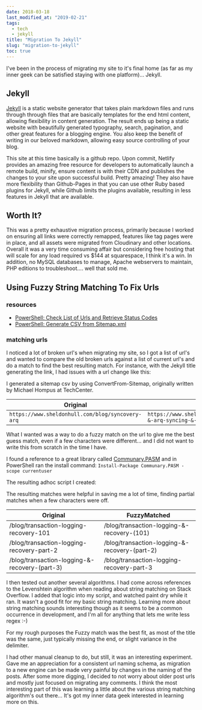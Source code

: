 ```yaml
---
date: 2018-03-18
last_modified_at: "2019-02-21"
tags:
  - tech
  - jekyll
title: "Migration To Jekyll"
slug: "migration-to-jekyll"
toc: true
---
```


I've been in the process of migrating my site to it's final home (as far as my inner geek can be satisfied staying with one platform)... Jekyll.

## Jekyll

[Jekyll](http://bit.ly/2FK4B7p) is a static website generator that takes plain markdown files and runs through through files that are basically templates for the end html content, allowing flexibility in content generation. The result ends up being a static website with beautifully generated typography, search, pagination, and other great features for a blogging engine. You also keep the benefit of writing in our beloved markdown, allowing easy source controlling of your blog.

This site at this time basically is a github repo. Upon commit, Netlify provides an amazing free resource for developers to automatically launch a remote build, minify, ensure content is with their CDN and publishes the changes to your site upon successful build. Pretty amazing! They also have more flexibility than Github-Pages in that you can use other Ruby based plugins for Jekyll, while Github limits the plugins available, resulting in less features in Jekyll that are available.

## Worth It?

This was a pretty exhaustive migration process, primarily because I worked on ensuring all links were correctly remapped, features like tag pages were in place, and all assets were migrated from Cloudinary and other locations. Overall it was a very time consuming affair but considering free hosting that will scale for any load required vs \$144 at squarespace, I think it's a win. In addition, no MySQL databases to manage, Apache webservers to maintain, PHP editions to troubleshoot.... well that sold me.

## Using Fuzzy String Matching To Fix Urls

### resources

- [PowerShell: Check List of Urls and Retrieve Status Codes](https://gist.github.com/sheldonhull/830be16d464d2205236f95c7615a4446)
- [PowerShell: Generate CSV from Sitemap.xml](https://gist.github.com/sheldonhull/fdc5c12fa10c806811cdc75b8955587f)

### matching urls

I noticed a lot of broken url's when migrating my site, so I got a list of url's and wanted to compare the old broken urls against a list of current url's and do a match to find the best resulting match. For instance, with the Jekyll title generating the link, I had issues with a url change like this:

I generated a sitemap csv by using ConvertFrom-Sitemap, originally written by Michael Hompus at TechCenter.

| Original                                         | New                                                                 |
| ------------------------------------------------ | ------------------------------------------------------------------- |
| `https://www.sheldonhull.com/blog/syncovery-arq` | `https://www.sheldonhull.com/blog/syncovery-&-arq-syncing-&-backup` |

What I wanted was a way to do a fuzzy match on the url to give me the best guess match, even if a few characters were different... and I did not want to write this from scratch in the time I have.

I found a reference to a great library called [Communary.PASM](https://www.powershellgallery.com/packages/Communary.PASM) and in PowerShell ran the install command: `Install-Package Communary.PASM -scope currentuser`

The resulting adhoc script I created:

<script src="https://gist.github.com/sheldonhull/c57c51882e7102e6b9b383443c115409.js"></script>

The resulting matches were helpful in saving me a lot of time, finding partial matches when a few characters were off.

| Original                                      | FuzzyMatched                                  |
| --------------------------------------------- | --------------------------------------------- |
| /blog/transaction-logging-recovery-101        | /blog/transaction-logging-&-recovery-(101)    |
| /blog/transaction-logging-recovery-part-2     | /blog/transaction-logging-&-recovery-(part-2) |
| /blog/transaction-logging-&-recovery-(part-3) | /blog/transaction-logging-recovery-part-3     |

I then tested out another several algorithms. I had come across references to the Levenshtein algorithm when reading about string matching on Stack Overflow. I added that logic into my script, and watched paint dry while it ran. It wasn't a good fit for my basic string matching. Learning more about string matching sounds interesting though as it seems to be a common occurrence in development, and I'm all for anything that lets me write less regex :-)

For my rough purposes the Fuzzy match was the best fit, as most of the title was the same, just typically missing the end, or slight variance in the delimiter.

I had other manual cleanup to do, but still, it was an interesting experiment. Gave me an appreciation for a consistent url naming schema, as migration to a new engine can be made very painful by changes in the naming of the posts. After some more digging, I decided to not worry about older post urls and mostly just focused on migrating any comments. I think the most interesting part of this was learning a little about the various string matching algorithm's out there... It's got my inner data geek interested in learning more on this.

